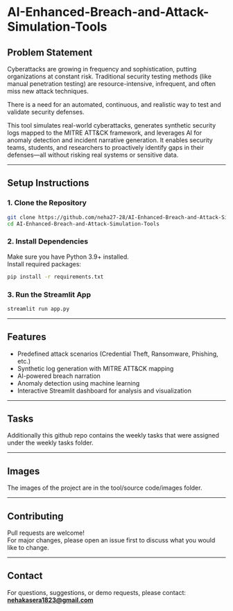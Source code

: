 # AI-Enhanced-Breach-and-Attack-Simulation-Tools

## Problem Statement

Cyberattacks are growing in frequency and sophistication, putting organizations at constant risk. Traditional security testing methods (like manual penetration testing) are resource-intensive, infrequent, and often miss new attack techniques.

There is a need for an automated, continuous, and realistic way to test and validate security defenses.

This tool simulates real-world cyberattacks, generates synthetic security logs mapped to the MITRE ATT&CK framework, and leverages AI for anomaly detection and incident narrative generation. It enables security teams, students, and researchers to proactively identify gaps in their defenses—all without risking real systems or sensitive data.

---

## Setup Instructions

### 1. Clone the Repository

```bash
git clone https://github.com/neha27-28/AI-Enhanced-Breach-and-Attack-Simulation-Tools.git
cd AI-Enhanced-Breach-and-Attack-Simulation-Tools
```

### 2. Install Dependencies

Make sure you have Python 3.9+ installed.  
Install required packages:

```bash
pip install -r requirements.txt
```

### 3. Run the Streamlit App

```bash
streamlit run app.py
```

---

## Features

- Predefined attack scenarios (Credential Theft, Ransomware, Phishing, etc.)
- Synthetic log generation with MITRE ATT&CK mapping
- AI-powered breach narration
- Anomaly detection using machine learning
- Interactive Streamlit dashboard for analysis and visualization

---

## Tasks

Additionally this github repo contains the weekly tasks that were assigned under the weekly tasks folder.

---

## Images

The images of the project are in the tool/source code/images folder.

---

## Contributing

Pull requests are welcome!  
For major changes, please open an issue first to discuss what you would like to change.

---

## Contact

For questions, suggestions, or demo requests, please contact:  
**nehakasera1823@gmail.com**
